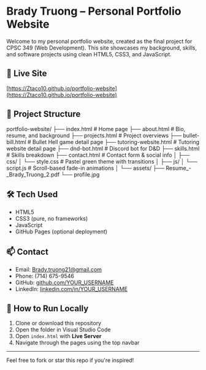 # Brady Truong – Personal Portfolio Website

Welcome to my personal portfolio website, created as the final project for CPSC 349 (Web Development). This site showcases my background, skills, and software projects using clean HTML5, CSS3, and JavaScript.

## 🔗 Live Site
[https://Ztaco10.github.io/portfolio-website](https://Ztaco10.github.io/portfolio-website)

## 📁 Project Structure
portfolio-website/
├── index.html # Home page
├── about.html # Bio, resume, and background
├── projects.html # Project overviews
├── bullet-bill.html # Bullet Hell game detail page
├── tutoring-website.html # Tutoring website detail page
├── dnd-bot.html # Discord bot for D&D
├── skills.html # Skills breakdown
├── contact.html # Contact form & social info
│
├── css/
│ └── style.css # Pastel green theme with transitions
│
├── js/
│ └── script.js # Scroll-based fade-in animations
│
└── assets/
├── Resume_-_Brady_Truong_2.pdf
└── profile.jpg

## 🛠 Tech Used
- HTML5
- CSS3 (pure, no frameworks)
- JavaScript
- GitHub Pages (optional deployment)

## 📫 Contact
- Email: Brady.truong21@gmail.com  
- Phone: (714) 675-9546  
- GitHub: [github.com/YOUR_USERNAME](https://github.com/YOUR_USERNAME)  
- LinkedIn: [linkedin.com/in/YOUR_USERNAME](https://linkedin.com/in/YOUR_USERNAME)

## 🚀 How to Run Locally
1. Clone or download this repository  
2. Open the folder in Visual Studio Code  
3. Open `index.html` with **Live Server**  
4. Navigate through the pages using the top navbar

---

Feel free to fork or star this repo if you're inspired!
